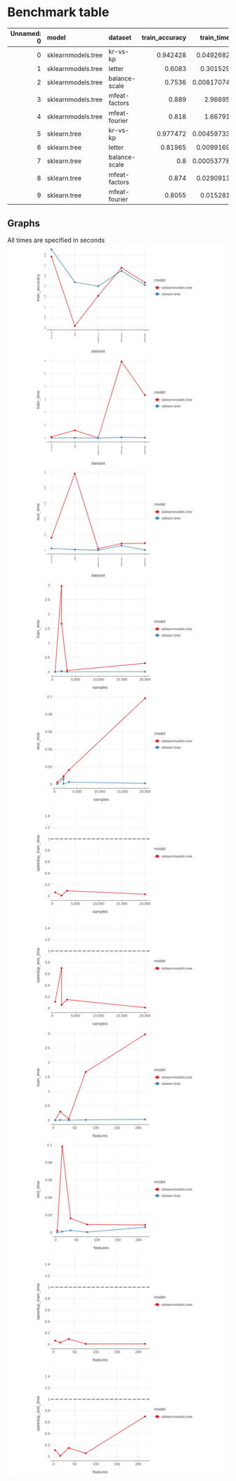 # Benchmark table
|   Unnamed: 0 | model              | dataset       |   train_accuracy |   train_time |   test_time |   samples |   features |
|-------------:|:-------------------|:--------------|-----------------:|-------------:|------------:|----------:|-----------:|
|            0 | sklearnmodels.tree | kr-vs-kp      |         0.942428 |   0.0492682  | 0.0161811   |      3196 |         36 |
|            1 | sklearnmodels.tree | letter        |         0.6083   |   0.301529   | 0.0983154   |     20000 |         16 |
|            2 | sklearnmodels.tree | balance-scale |         0.7536   |   0.00817074 | 0.00223227  |       625 |          4 |
|            3 | sklearnmodels.tree | mfeat-factors |         0.889    |   2.96695    | 0.00864477  |      2000 |        216 |
|            4 | sklearnmodels.tree | mfeat-fourier |         0.818    |   1.66791    | 0.00920877  |      2000 |         76 |
|            5 | sklearn.tree       | kr-vs-kp      |         0.977472 |   0.00459733 | 0.00240996  |      3196 |         36 |
|            6 | sklearn.tree       | letter        |         0.81965  |   0.0099169  | 0.00103554  |     20000 |         16 |
|            7 | sklearn.tree       | balance-scale |         0.8      |   0.00053778 | 0.000249282 |       625 |          4 |
|            8 | sklearn.tree       | mfeat-factors |         0.874    |   0.0290913  | 0.00604655  |      2000 |        216 |
|            9 | sklearn.tree       | mfeat-fourier |         0.8055   |   0.015281   | 0.000519478 |      2000 |         76 |
## Graphs
 All times are specified in seconds 
![alt](openml_cc18_IntelCorei3-4170CPU@3.70GHz_train_accuracy.png)![alt](openml_cc18_IntelCorei3-4170CPU@3.70GHz_train_time.png)![alt](openml_cc18_IntelCorei3-4170CPU@3.70GHz_test_time.png)![alt](openml_cc18_IntelCorei3-4170CPU@3.70GHz_samples_train_time.png)![alt](openml_cc18_IntelCorei3-4170CPU@3.70GHz_samples_test_time.png)![alt](openml_cc18_IntelCorei3-4170CPU@3.70GHz_samples_speedup_train_time.png)![alt](openml_cc18_IntelCorei3-4170CPU@3.70GHz_samples_speedup_test_time.png)![alt](openml_cc18_IntelCorei3-4170CPU@3.70GHz_features_train_time.png)![alt](openml_cc18_IntelCorei3-4170CPU@3.70GHz_features_test_time.png)![alt](openml_cc18_IntelCorei3-4170CPU@3.70GHz_features_speedup_train_time.png)![alt](openml_cc18_IntelCorei3-4170CPU@3.70GHz_features_speedup_test_time.png)